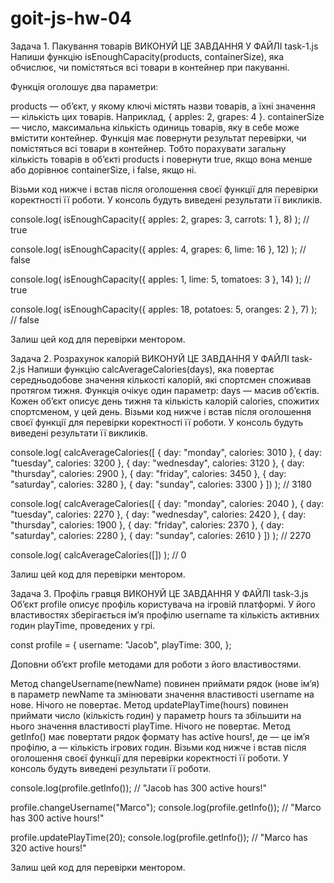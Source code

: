 # goit-js-hw-04

Задача 1. Пакування товарів ВИКОНУЙ ЦЕ ЗАВДАННЯ У ФАЙЛІ task-1.js Напиши функцію
isEnoughCapacity(products, containerSize), яка обчислює, чи помістяться всі
товари в контейнер при пакуванні.

Функція оголошує два параметри:

products — об’єкт, у якому ключі містять назви товарів, а їхні значення —
кількість цих товарів. Наприклад, { apples: 2, grapes: 4 }. containerSize —
число, максимальна кількість одиниць товарів, яку в себе може вмістити
контейнер. Функція має повернути результат перевірки, чи помістяться всі товари
в контейнер. Тобто порахувати загальну кількість товарів в об’єкті products і
повернути true, якщо вона менше або дорівнює containerSize, і false, якщо ні.

Візьми код нижче і встав після оголошення своєї функції для перевірки
коректності її роботи. У консоль будуть виведені результати її викликів.

console.log( isEnoughCapacity({ apples: 2, grapes: 3, carrots: 1 }, 8) ); //
true

console.log( isEnoughCapacity({ apples: 4, grapes: 6, lime: 16 }, 12) ); //
false

console.log( isEnoughCapacity({ apples: 1, lime: 5, tomatoes: 3 }, 14) ); //
true

console.log( isEnoughCapacity({ apples: 18, potatoes: 5, oranges: 2 }, 7) ); //
false

Залиш цей код для перевірки ментором.

Задача 2. Розрахунок калорій ВИКОНУЙ ЦЕ ЗАВДАННЯ У ФАЙЛІ task-2.js Напиши
функцію calcAverageCalories(days), яка повертає середньодобове значення
кількості калорій, які спортсмен споживав протягом тижня. Функція очікує один
параметр: days — масив об’єктів. Кожен об’єкт описує день тижня та кількість
калорій calories, спожитих спортсменом, у цей день. Візьми код нижче і встав
після оголошення своєї функції для перевірки коректності її роботи. У консоль
будуть виведені результати її викликів.

console.log( calcAverageCalories([ { day: "monday", calories: 3010 }, { day:
"tuesday", calories: 3200 }, { day: "wednesday", calories: 3120 }, { day:
"thursday", calories: 2900 }, { day: "friday", calories: 3450 }, { day:
"saturday", calories: 3280 }, { day: "sunday", calories: 3300 } ]) ); // 3180

console.log( calcAverageCalories([ { day: "monday", calories: 2040 }, { day:
"tuesday", calories: 2270 }, { day: "wednesday", calories: 2420 }, { day:
"thursday", calories: 1900 }, { day: "friday", calories: 2370 }, { day:
"saturday", calories: 2280 }, { day: "sunday", calories: 2610 } ]) ); // 2270

console.log( calcAverageCalories([]) ); // 0

Залиш цей код для перевірки ментором.

Задача 3. Профіль гравця ВИКОНУЙ ЦЕ ЗАВДАННЯ У ФАЙЛІ task-3.js Об’єкт profile
описує профіль користувача на ігровій платформі. У його властивостях
зберігається ім’я профілю username та кількість активних годин playTime,
проведених у грі.

const profile = { username: "Jacob", playTime: 300, };

Доповни об’єкт profile методами для роботи з його властивостями.

Метод changeUsername(newName) повинен приймати рядок (нове ім’я) в параметр
newName та змінювати значення властивості username на нове. Нічого не повертає.
Метод updatePlayTime(hours) повинен приймати число (кількість годин) у параметр
hours та збільшити на нього значення властивості playTime. Нічого не повертає.
Метод getInfo() має повертати рядок формату <Username> has <amount> active
hours!, де <Username> — це ім’я профілю, а <amount> — кількість ігрових годин.
Візьми код нижче і встав після оголошення своєї функції для перевірки
коректності її роботи. У консоль будуть виведені результати її роботи.

console.log(profile.getInfo()); // "Jacob has 300 active hours!"

profile.changeUsername("Marco"); console.log(profile.getInfo()); // "Marco has
300 active hours!"

profile.updatePlayTime(20); console.log(profile.getInfo()); // "Marco has 320
active hours!"

Залиш цей код для перевірки ментором.
